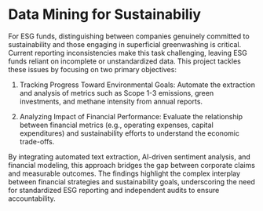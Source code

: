 # Data Mining for Sustainabiliy
For ESG funds, distinguishing between companies genuinely committed to sustainability and those
engaging in superficial greenwashing is critical. Current reporting inconsistencies make this task
challenging, leaving ESG funds reliant on incomplete or unstandardized data. This project tackles
these issues by focusing on two primary objectives:

1. Tracking Progress Toward Environmental Goals: Automate the extraction and analysis of
metrics such as Scope 1-3 emissions, green investments, and methane intensity from
annual reports.

3. Analyzing Impact of Financial Performance: Evaluate the relationship between financial
metrics (e.g., operating expenses, capital expenditures) and sustainability efforts to
understand the economic trade-offs.

By integrating automated text extraction, AI-driven sentiment analysis, and financial modeling, this approach bridges the gap between corporate claims and
measurable outcomes. The findings highlight the complex interplay between financial strategies and
sustainability goals, underscoring the need for standardized ESG reporting and independent audits
to ensure accountability.
